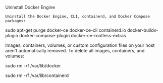 Uninstall Docker Engine

    Uninstall the Docker Engine, CLI, containerd, and Docker Compose packages:

 sudo apt-get purge docker-ce docker-ce-cli containerd.io docker-buildx-plugin docker-compose-plugin docker-ce-rootless-extras

Images, containers, volumes, or custom configuration files on your host aren't automatically removed. To delete all images, containers, and volumes:

 sudo rm -rf /var/lib/docker

 sudo rm -rf /var/lib/containerd
